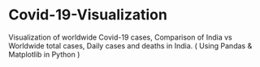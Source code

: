 # Covid-19-Visualization
Visualization of worldwide Covid-19 cases, Comparison of India vs Worldwide total cases, Daily cases and deaths in India. ( Using Pandas &amp; Matplotlib in Python )
